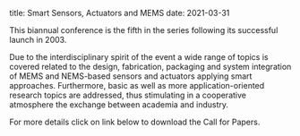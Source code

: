 title: Smart Sensors, Actuators and MEMS
date: 2021-03-31

This biannual conference is the fifth in the series following its successful launch in 2003.
<!--break-->
Due to the interdisciplinary spirit of the event a wide range of topics is covered related to the design, fabrication, packaging and system integration of MEMS and NEMS-based sensors and actuators applying smart approaches. Furthermore, basic as well as more application-oriented research topics are addressed, thus stimulating in a cooperative atmosphere the exchange between academia and industry.  
  
For more details click on link below to download the Call for Papers.